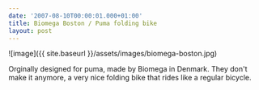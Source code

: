 ```yaml
---
date: '2007-08-10T00:00:01.000+01:00'
title: Biomega Boston / Puma folding bike
layout: post
---
```


![image]({{ site.baseurl }}/assets/images/biomega-boston.jpg)

Orginally designed for puma, made by Biomega in Denmark. They don't make it anymore, a very nice folding bike that rides like a regular bicycle.